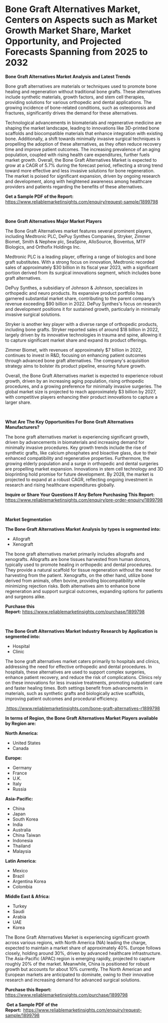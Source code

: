 <p><h1>Bone Graft Alternatives Market, Centers on Aspects such as Market Growth Market Share, Market Opportunity, and Projected Forecasts Spanning from 2025 to 2032</h1></p><p><strong>Bone Graft Alternatives Market Analysis and Latest Trends</strong></p>
<p><p>Bone graft alternatives are materials or techniques used to promote bone healing and regeneration without traditional bone grafts. These alternatives include synthetic materials, growth factors, and stem cell therapies, providing solutions for various orthopedic and dental applications. The growing incidence of bone-related conditions, such as osteoporosis and fractures, significantly drives the demand for these alternatives. </p><p>Technological advancements in biomaterials and regenerative medicine are shaping the market landscape, leading to innovations like 3D-printed bone scaffolds and biocompatible materials that enhance integration with existing bone. Additionally, a shift towards minimally invasive surgical techniques is propelling the adoption of these alternatives, as they often reduce recovery time and improve patient outcomes. The increasing prevalence of an aging population, coupled with rising health care expenditures, further fuels market growth. Overall, the Bone Graft Alternatives Market is expected to grow at a CAGR of 5.7% during the forecast period, reflecting a strong trend toward more effective and less invasive solutions for bone regeneration. The market is poised for significant expansion, driven by ongoing research and development, along with heightened awareness among healthcare providers and patients regarding the benefits of these alternatives.</p></p>
<p><strong>Get a Sample PDF of the Report:&nbsp;</strong> <a href="https://www.reliablemarketinsights.com/enquiry/request-sample/1899798?utm_campaign=2638&utm_medium=2&utm_source=Github&utm_content=ia&utm_term=16042025&utm_id=bone-graft-alternatives">https://www.reliablemarketinsights.com/enquiry/request-sample/1899798</a></p>
<p>&nbsp;</p>
<p><strong>Bone Graft Alternatives Major Market Players</strong></p>
<p><p>The Bone Graft Alternatives market features several prominent players, including Medtronic PLC, DePuy Synthes Companies, Stryker, Zimmer Biomet, Smith & Nephew plc, SeaSpine, AlloSource, Bioventus, MTF Biologics, and Orthofix Holdings Inc. </p><p>Medtronic PLC is a leading player, offering a range of biologics and bone graft substitutes. With a strong focus on innovation, Medtronic recorded sales of approximately $30 billion in its fiscal year 2023, with a significant portion derived from its surgical innovations segment, which includes bone graft alternatives.</p><p>DePuy Synthes, a subsidiary of Johnson & Johnson, specializes in orthopedic and neuro products. Its expansive product portfolio has garnered substantial market share, contributing to the parent company’s revenue exceeding $90 billion in 2022. DePuy Synthes's focus on research and development positions it for sustained growth, particularly in minimally invasive surgical solutions.</p><p>Stryker is another key player with a diverse range of orthopedic products, including bone grafts. Stryker reported sales of around $18 billion in 2022, largely driven by its innovative technologies in trauma and spine, allowing it to capture significant market share and expand its product offerings.</p><p>Zimmer Biomet, with revenues of approximately $7 billion in 2022, continues to invest in R&D, focusing on enhancing patient outcomes through advanced bone graft alternatives. The company's acquisition strategy aims to bolster its product pipeline, ensuring future growth.</p><p>Overall, the Bone Graft Alternatives market is expected to experience robust growth, driven by an increasing aging population, rising orthopedic procedures, and a growing preference for minimally invasive surgeries. The global market size is projected to reach approximately $3 billion by 2027, with competitive players enhancing their product innovations to capture a larger share.</p></p>
<p>&nbsp;</p>
<p><strong>What Are The Key Opportunities For Bone Graft Alternatives Manufacturers?</strong></p>
<p><p>The bone graft alternatives market is experiencing significant growth, driven by advancements in biomaterials and increasing demand for minimally invasive procedures. Key growth trends include the rise of synthetic grafts, like calcium phosphates and bioactive glass, due to their enhanced compatibility and regenerative properties. Furthermore, the growing elderly population and a surge in orthopedic and dental surgeries are propelling market expansion. Innovations in stem cell technology and 3D bioprinting hold promise for future development. By 2028, the market is projected to expand at a robust CAGR, reflecting ongoing investment in research and rising healthcare expenditures globally.</p></p>
<p><strong>Inquire or Share Your Questions If Any Before Purchasing This Report:</strong> <a href="https://www.reliablemarketinsights.com/enquiry/pre-order-enquiry/1899798?utm_campaign=2638&utm_medium=2&utm_source=Github&utm_content=ia&utm_term=16042025&utm_id=bone-graft-alternatives">https://www.reliablemarketinsights.com/enquiry/pre-order-enquiry/1899798</a></p>
<p>&nbsp;</p>
<p><strong>Market Segmentation</strong></p>
<p><strong>The Bone Graft Alternatives Market Analysis by types is segmented into:</strong></p>
<p><ul><li>Allograft</li><li>Xenograft</li></ul></p>
<p><p>The bone graft alternatives market primarily includes allografts and xenografts. Allografts are bone tissues harvested from human donors, typically used to promote healing in orthopedic and dental procedures. They provide a natural scaffold for tissue regeneration without the need for harvesting from the patient. Xenografts, on the other hand, utilize bone derived from animals, often bovine, providing biocompatibility while minimizing rejection risks. Both alternatives aim to enhance bone regeneration and support surgical outcomes, expanding options for patients and surgeons alike.</p></p>
<p><strong>Purchase this Report:&nbsp;</strong><a href="https://www.reliablemarketinsights.com/purchase/1899798?utm_campaign=2638&utm_medium=2&utm_source=Github&utm_content=ia&utm_term=16042025&utm_id=bone-graft-alternatives">https://www.reliablemarketinsights.com/purchase/1899798</a></p>
<p>&nbsp;</p>
<p><strong>The Bone Graft Alternatives Market Industry Research by Application is segmented into:</strong></p>
<p><ul><li>Hospital</li><li>Clinic</li></ul></p>
<p><p>The bone graft alternatives market caters primarily to hospitals and clinics, addressing the need for effective orthopedic and dental procedures. In hospitals, these alternatives are used to support complex surgeries, enhance patient recovery, and reduce the risk of complications. Clinics rely on these innovations for less invasive treatments, promoting outpatient care and faster healing times. Both settings benefit from advancements in materials, such as synthetic grafts and biologically active scaffolds, improving patient outcomes and procedural efficiency.</p></p>
<p><a href="https://www.reliablemarketinsights.com/bone-graft-alternatives-r1899798?utm_campaign=2638&utm_medium=2&utm_source=Github&utm_content=ia&utm_term=16042025&utm_id=bone-graft-alternatives">&nbsp;https://www.reliablemarketinsights.com/bone-graft-alternatives-r1899798</a></p>
<p><strong>In terms of Region, the Bone Graft Alternatives Market Players available by Region are:</strong></p>
<p>
    <p> <strong> North America: </strong>
        <ul>
            <li>United States</li>
            <li>Canada</li>
        </ul>
        </p> 
    <p> <strong> Europe: </strong>
        <ul>
            <li>Germany</li>
            <li>France</li>
            <li>U.K.</li>
            <li>Italy</li>
            <li>Russia</li>
        </ul>
        </p> 
    <p> <strong> Asia-Pacific: </strong>
        <ul>
            <li>China</li>
            <li>Japan</li>
            <li>South Korea</li>
            <li>India</li>
            <li>Australia</li>
            <li>China Taiwan</li>
            <li>Indonesia</li>
            <li>Thailand</li>
            <li>Malaysia</li>
        </ul>
        </p> 
    <p> <strong> Latin America: </strong>
        <ul>
            <li>Mexico</li>
            <li>Brazil</li>
            <li>Argentina Korea</li>
            <li>Colombia</li>
        </ul>
        </p> 
    <p> <strong> Middle East & Africa: </strong>
        <ul>
            <li>Turkey</li>
            <li>Saudi</li>
            <li>Arabia</li>
            <li>UAE</li>
            <li>Korea</li>
        </ul>
    </p>
    </p>
<p><p>The Bone Graft Alternatives Market is experiencing significant growth across various regions, with North America (NA) leading the charge, expected to maintain a market share of approximately 40%. Europe follows closely, holding around 30%, driven by advanced healthcare infrastructure. The Asia-Pacific (APAC) region is emerging rapidly, projected to capture roughly 20% of the market. Meanwhile, China is positioned for robust growth but accounts for about 10% currently. The North American and European markets are anticipated to dominate, owing to their innovative research and increasing demand for advanced surgical solutions.</p></p>
<p><strong>Purchase this Report: </strong><a href="https://www.reliablemarketinsights.com/purchase/1899798?utm_campaign=2638&utm_medium=2&utm_source=Github&utm_content=ia&utm_term=16042025&utm_id=bone-graft-alternatives">https://www.reliablemarketinsights.com/purchase/1899798</a></p>
<p>&nbsp;<strong>Get a Sample PDF of the Report:&nbsp;&nbsp;</strong><a href="https://www.reliablemarketinsights.com/enquiry/request-sample/1899798?utm_campaign=2638&utm_medium=2&utm_source=Github&utm_content=ia&utm_term=16042025&utm_id=bone-graft-alternatives">https://www.reliablemarketinsights.com/enquiry/request-sample/1899798</a></p>
<p><strong></strong></p>
<p><p></p><p></p><p></p></p>